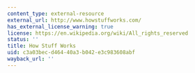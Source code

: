 ```yaml
---
content_type: external-resource
external_url: http://www.howstuffworks.com/
has_external_license_warning: true
license: https://en.wikipedia.org/wiki/All_rights_reserved
status: ''
title: How Stuff Works
uid: c3a03bec-d464-40a3-b042-e3c983608abf
wayback_url: ''
---
```

